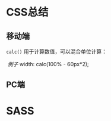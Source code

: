 # CSS总结

## 移动端

`calc()` 用于计算数值，可以混合单位计算：

​	*例子* width: calc(100% - 60px*2);













## PC端















# SASS

